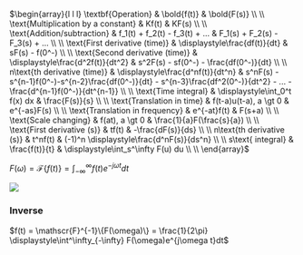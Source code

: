 $\begin{array}{l l l}
\textbf{Operation} & \bold{f(t)} & \bold{F(s)} \\ \\
\text{Multiplication by a constant} & Kf(t) & KF(s) \\ \\
\text{Addition/subtraction} & f_1(t) + f_2(t) - f_3(t) + ... & F_1(s) + F_2(s) - F_3(s) + ... \\ \\
\text{First derivative (time)} & \displaystyle\frac{df(t)}{dt} & sF(s) - f(0^-) \\ \\
\text{Second derivative (time)} & \displaystyle\frac{d^2f(t)}{dt^2} & s^2F(s) - sf(0^-) - \frac{df(0^-)}{dt} \\ \\
n\text{th derivative (time)} & \displaystyle\frac{d^nf(t)}{dt^n} & s^nF(s) - s^{n-1}f(0^-)-s^{n-2}\frac{df(0^-)}{dt} - s^{n-3}\frac{df^2(0^-)}{dt^2} - ... - \frac{d^{n-1}f(0^-)}{dt^{n-1}} \\ \\
\text{Time integral} & \displaystyle\int_0^t f(x) dx & \frac{F(s)}{s} \\ \\
\text{Translation in time} & f(t-a)u(t-a), a \gt 0 & e^{-as}F(s) \\ \\
\text{Translation in frequency} & e^{-at}f(t) & F(s+a) \\ \\
\text{Scale changing} & f(at), a \gt 0 & \frac{1}{a}F(\frac{s}{a}) \\ \\
\text{First derivative (s)} & tf(t) & -\frac{dF(s)}{ds} \\ \\
n\text{th derivative (s)} & t^nf(t) & (-1)^n \displaystyle\frac{d^nF(s)}{ds^n} \\ \\
s\text{ integral} & \frac{f(t)}{t} & \displaystyle\int_s^\infty F(u) du \\ \\
\end{array}$



$F(\omega) = \mathscr{F}\{f(t)\} = \displaystyle\int^\infty_{-\infty} f(t)e^{-j\omega t}dt$

![](https://drive.google.com/uc?export=view&id=12nUtjy8as15CGE4jU4yy9uCVXWb8rUTV)

### Inverse
$f(t) = \mathscr{F}^{-1}\{F(\omega)\} = \frac{1}{2\pi} \displaystyle\int^\infty_{-\infty} F(\omega)e^{j\omega t}dt$